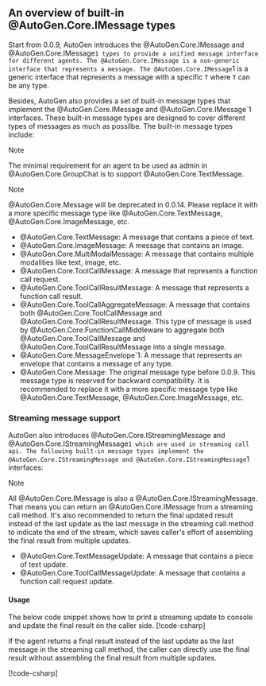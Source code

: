 ## An overview of built-in @AutoGen.Core.IMessage types

Start from 0.0.9, AutoGen introduces the @AutoGen.Core.IMessage and @AutoGen.Core.IMessage`1 types to provide a unified message interface for different agents. The @AutoGen.Core.IMessage is a non-generic interface that represents a message. The @AutoGen.Core.IMessage`1 is a generic interface that represents a message with a specific `T` where `T` can be any type.

Besides, AutoGen also provides a set of built-in message types that implement the @AutoGen.Core.IMessage and @AutoGen.Core.IMessage`1 interfaces. These built-in message types are designed to cover different types of messages as much as possilbe. The built-in message types include:

> [!NOTE]
> The minimal requirement for an agent to be used as admin in @AutoGen.Core.GroupChat is to support @AutoGen.Core.TextMessage.

> [!NOTE]
> @AutoGen.Core.Message will be deprecated in 0.0.14. Please replace it with a more specific message type like @AutoGen.Core.TextMessage, @AutoGen.Core.ImageMessage, etc.

- @AutoGen.Core.TextMessage: A message that contains a piece of text.
- @AutoGen.Core.ImageMessage: A message that contains an image.
- @AutoGen.Core.MultiModalMessage: A message that contains multiple modalities like text, image, etc.
- @AutoGen.Core.ToolCallMessage: A message that represents a function call request.
- @AutoGen.Core.ToolCallResultMessage: A message that represents a function call result.
- @AutoGen.Core.ToolCallAggregateMessage: A message that contains both @AutoGen.Core.ToolCallMessage and @AutoGen.Core.ToolCallResultMessage. This type of message is used by @AutoGen.Core.FunctionCallMiddleware to aggregate both @AutoGen.Core.ToolCallMessage and @AutoGen.Core.ToolCallResultMessage into a single message.
- @AutoGen.Core.MessageEnvelope`1: A message that represents an envelope that contains a message of any type.
- @AutoGen.Core.Message: The original message type before 0.0.9. This message type is reserved for backward compatibility. It is recommended to replace it with a more specific message type like @AutoGen.Core.TextMessage, @AutoGen.Core.ImageMessage, etc.

### Streaming message support

AutoGen also introduces @AutoGen.Core.IStreamingMessage and @AutoGen.Core.IStreamingMessage`1 which are used in streaming call api. The following built-in message types implement the @AutoGen.Core.IStreamingMessage and @AutoGen.Core.IStreamingMessage`1 interfaces:

> [!NOTE]
> All @AutoGen.Core.IMessage is also a @AutoGen.Core.IStreamingMessage. That means you can return an @AutoGen.Core.IMessage from a streaming call method. It's also recommended to return the final updated result instead of the last update as the last message in the streaming call method to indicate the end of the stream, which saves caller's effort of assembling the final result from multiple updates.

- @AutoGen.Core.TextMessageUpdate: A message that contains a piece of text update.
- @AutoGen.Core.ToolCallMessageUpdate: A message that contains a function call request update.

#### Usage

The below code snippet shows how to print a streaming update to console and update the final result on the caller side.
[!code-csharp[](../../samples/AutoGen.BasicSamples/CodeSnippet/BuildInMessageCodeSnippet.cs?name=StreamingCallCodeSnippet)]

If the agent returns a final result instead of the last update as the last message in the streaming call method, the caller can directly use the final result without assembling the final result from multiple updates.

[!code-csharp[](../../samples/AutoGen.BasicSamples/CodeSnippet/BuildInMessageCodeSnippet.cs?name=StreamingCallWithFinalMessage)]
